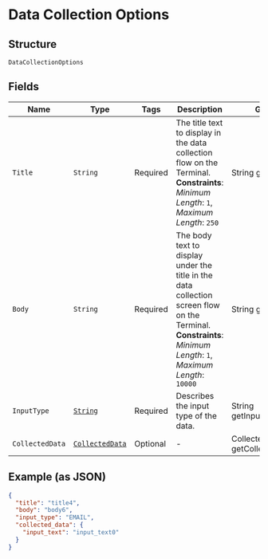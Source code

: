 
# Data Collection Options

## Structure

`DataCollectionOptions`

## Fields

| Name | Type | Tags | Description | Getter |
|  --- | --- | --- | --- | --- |
| `Title` | `String` | Required | The title text to display in the data collection flow on the Terminal.<br>**Constraints**: *Minimum Length*: `1`, *Maximum Length*: `250` | String getTitle() |
| `Body` | `String` | Required | The body text to display under the title in the data collection screen flow on the<br>Terminal.<br>**Constraints**: *Minimum Length*: `1`, *Maximum Length*: `10000` | String getBody() |
| `InputType` | [`String`](../../doc/models/data-collection-options-input-type.md) | Required | Describes the input type of the data. | String getInputType() |
| `CollectedData` | [`CollectedData`](../../doc/models/collected-data.md) | Optional | - | CollectedData getCollectedData() |

## Example (as JSON)

```json
{
  "title": "title4",
  "body": "body6",
  "input_type": "EMAIL",
  "collected_data": {
    "input_text": "input_text0"
  }
}
```


